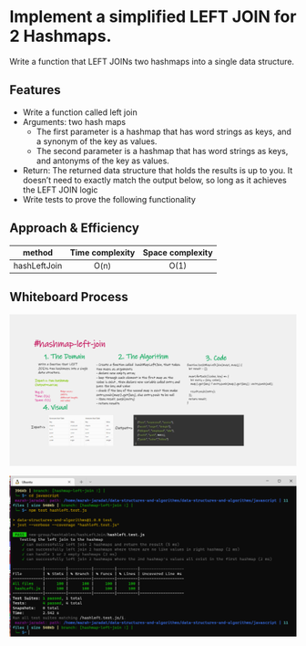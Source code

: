 # Implement a simplified LEFT JOIN for 2 Hashmaps.

Write a function that LEFT JOINs two hashmaps into a single data structure.

## Features

- Write a function called left join
- Arguments: two hash maps
    - The first parameter is a hashmap that has word strings as keys, and a synonym of the key as values.
    - The second parameter is a hashmap that has word strings as keys, and antonyms of the key as values.
- Return: The returned data structure that holds the results is up to you. It doesn’t need to exactly match the output below, so long as it achieves the LEFT JOIN logic
- Write tests to prove the following functionality

    
## Approach & Efficiency

| method|Time complexity |Space complexity | 
| :---: | :---: | :---: |
| hashLeftJoin|O(n) | O(1)|


## Whiteboard Process
![uml](./leftjoin.png)

![test](./testLeft.png)




